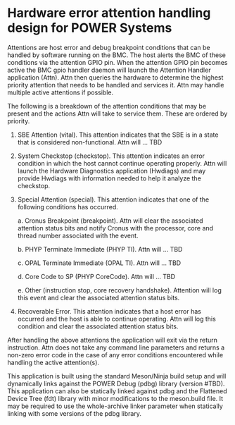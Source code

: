 # Hardware error attention handling design for POWER Systems

Attentions are host error and debug breakpoint conditions that can be handled
by software running on the BMC. The host alerts the BMC of these conditions
via the attention GPIO pin. When the attention GPIO pin becomes active the
BMC gpio handler daemon will launch the Attention Handler application (Attn).
Attn then queries the hardware to determine the highest priority attention
that needs to be handled and services it. Attn may handle multiple active
attentions if possible.

The following is a breakdown of the attention conditions that may be present
and the actions Attn will take to service them. These are ordered by priority.

1. SBE Attention (vital). This attention indicates that the SBE
is in a state that is considered non-functional. Attn will ... TBD

2. System Checkstop (checkstop). This attention indicates an error condition
in which the host cannot continue operating properly. Attn will launch the
Hardware Diagnostics application (Hwdiags) and may provide Hwdiags with
information needed to help it analyze the checkstop.

3. Special Attention (special). This attention indicates that one of the
following conditions has occurred.

    a. Cronus Breakpoint (breakpoint). Attn will clear the associated
    attention status bits and notify Cronus with the processor, core and
    thread number associated with the event.

    b. PHYP Terminate Immediate (PHYP TI). Attn will ... TBD

    c. OPAL Terminate Immediate (OPAL TI). Attn will ... TBD

    d. Core Code to SP (PHYP CoreCode). Attn will ... TBD

    e. Other (instruction stop, core recovery handshake). Attention will log
    this event and clear the associated attention status bits.

4. Recoverable Error. This attention indicates that a host error has occurred
and the host is able to continue operating. Attn will log this condition and
clear the associated attention status bits.

After handling the above attentions the application will exit via the return
instruction. Attn does not take any command line parameters and returns a
non-zero error code in the case of any error conditions encountered while
handling the active attention(s).

This application is built using the standard Meson/Ninja build setup and will
dynamically links against the POWER Debug (pdbg) library (version #TBD). This
application can also be statically linked against pdbg and the Flattened Device
Tree (fdt) library with minor modifications to the meson.build file. It may
be required to use the whole-archive linker parameter when statically linking
with some versions of the pdbg library.

